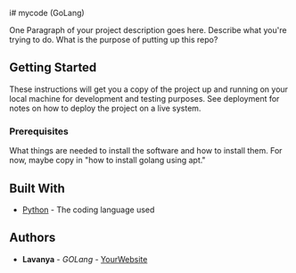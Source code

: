 i# mycode (GoLang)

One Paragraph of your project description goes here. Describe what you're trying to do.
What is the purpose of putting up this repo?

## Getting Started

These instructions will get you a copy of the project up and running on your local machine
for development and testing purposes. See deployment for notes on how to deploy the project
on a live system.

### Prerequisites

What things are needed to install the software and how to install them. For now, maybe copy in
"how to install golang using apt."

## Built With

* [Python](https://www.python.org/) - The coding language used

## Authors

* **Lavanya** - *GOLang* - [YourWebsite](https://github.com/chvlavanya/mycode)
